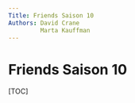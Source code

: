```yaml
---
Title: Friends Saison 10
Authors: David Crane
         Marta Kauffman
---
```


# Friends Saison 10

[TOC]

